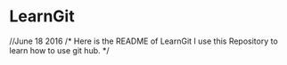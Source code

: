 # LearnGit
//June 18 2016
/*
  Here is the README of LearnGit
  I use this Repository to learn
  how to use git hub.
*/
